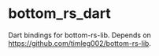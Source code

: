 # bottom_rs_dart

Dart bindings for bottom-rs-lib. Depends on https://github.com/timleg002/bottom-rs-lib.
